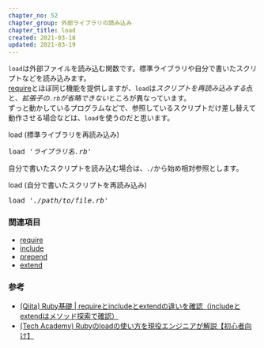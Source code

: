 ```yaml
---
chapter_no: 52
chapter_group: 外部ライブラリの読み込み
chapter_title: load
created: 2021-03-18
updated: 2021-03-19
---
```

`load`は外部ファイルを読み込む関数です。標準ライブラリや自分で書いたスクリプトなどを読み込みます。  
[require](#require)とほぼ同じ機能を提供しますが、`load`は*スクリプトを再読み込みする*点と、*拡張子の`.rb`が省略できない*ところが異なっています。  
ずっと動かしているプログラムなどで、参照しているスクリプトだけ差し替えて動作させる場合などは、`load`を使うのだと思います。

<div class="code-box-syntax">
<div class="title">load (標準ライブラリを再読み込み)</div>
<pre>
load <em>'ライブラリ名</em><em class="blue">.rb</em><em>'</em>
</pre>
</div>

自分で書いたスクリプトを読み込む場合は、`./`から始め相対参照とします。  
<div class="code-box-syntax">
<div class="title">load (自分で書いたスクリプトを再読み込み)</div>
<pre>
load <em>'./path/to/file</em><em class="blue">.rb</em><em>'</em>
</pre>
</div>

### 関連項目
- [require](#require)
- [include](#include)
- [prepend](#prepend)
- [extend](#extend)

### 参考
- [(Qiita) Ruby基礎 \| requireとincludeとextendの違いを確認（includeとextendはメソッド探索で確認）](https://qiita.com/suzukiry/items/db936ff7312ba7d97315)
- [(Tech Academy) Rubyのloadの使い方を現役エンジニアが解説【初心者向け】](https://techacademy.jp/magazine/20141)